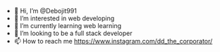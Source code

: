 - 👋 Hi, I’m @Debojit991
- 👀 I’m interested in web developing
- 🌱 I’m currently learning web learning
- 💞️ I’m looking to be a full stack developer
- 📫 How to reach me https://www.instagram.com/dd_the_corporator/

<!---
Debojit991/Debojit991 is a ✨ special ✨ repository because its `README.md` (this file) appears on your GitHub profile.
You can click the Preview link to take a look at your changes.
--->

